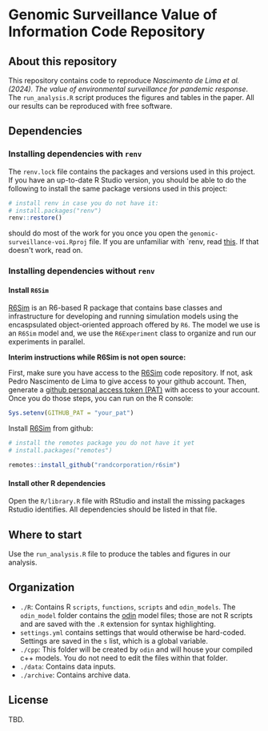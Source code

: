 # Genomic Surveillance Value of Information Code Repository

## About this repository

This repository contains code to reproduce *Nascimento de Lima et al. (2024). The value of environmental surveillance for pandemic response*. The `run_analysis.R` script produces the figures and tables in the paper. All our results can be reproduced with free software.

## Dependencies

### Installing dependencies with `renv`

The `renv.lock` file contains the packages and versions used in this project. If you have an up-to-date R Studio version, you should be able to do the following to install the same package versions used in this project:

```r
# install renv in case you do not have it:
# install.packages("renv")
renv::restore()
```

should do most of the work for you once you open the `genomic-surveillance-voi.Rproj` file. If you are unfamiliar with `renv, read [this](https://rstudio.github.io/renv/articles/renv.html). If that doesn't work, read on. 

### Installing dependencies without `renv`

#### Install `R6Sim`

[R6Sim](https://github.com/randcorporation/R6Sim/) is an R6-based R package that contains base classes and infrastructure for developing and running simulation models using the encaspsulated object-oriented approach offered by `R6`. The model we use is an `R6Sim` model and, we use the `R6Experiment` class to organize and run our experiments in parallel.

**Interim instructions while R6Sim is not open source:**

First, make sure you have access to the [R6Sim](https://github.com/randcorporation/R6Sim/) code repository. If not, ask Pedro Nascimento de Lima to give access to your github account. Then, generate a [github personal access token (PAT)](https://docs.github.com/en/authentication/keeping-your-account-and-data-secure/managing-your-personal-access-tokens) with access to your account. Once you do those steps, you can run on the R console:

```r
Sys.setenv(GITHUB_PAT = "your_pat")
```

Install [R6Sim](https://github.com/randcorporation/R6Sim/) from github:

```r
# install the remotes package you do not have it yet
# install.packages("remotes")

remotes::install_github("randcorporation/r6sim")
```

#### Install other R dependencies

Open the `R/library.R` file with RStudio and install the missing packages Rstudio identifies. All dependencies should be listed in that file.


## Where to start

Use the `run_analysis.R` file to produce the tables and figures in our analysis.

## Organization

- `./R`: Contains R `scripts`, `functions`, `scripts` and `odin_models`. The `odin_model` folder contains the [odin](https://mrc-ide.github.io/odin/index.html) model files; those are not R scripts and are saved with the `.R` extension for syntax highlighting.
- `settings.yml` contains settings that would otherwise be hard-coded. Settings are saved in the `s` list, which is a global variable.
- `./cpp`: This folder will be created by `odin` and will house your compiled c++ models. You do not need to edit the files within that folder.
- `./data`: Contains data inputs.
- `./archive`: Contains archive data.

## License
TBD.
